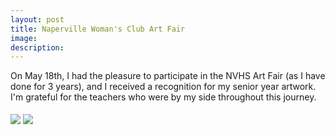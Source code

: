 ```yaml
---
layout: post
title: Naperville Woman's Club Art Fair
image: 
description:
---
```



<!-- split -->
 On May 18th, I had the pleasure to participate in the NVHS Art Fair (as I have done for 3 years), and I received a recognition for my senior year artwork. I'm grateful for the teachers who were by my side throughout this journey.
 <div style="height: 5px"></div>

<div class="container1">
  <div class="row">
    <div class="col-sm-3">
      <img class="img img-responsive" src= "{{ site.baseurl }}/img/blog/paintingaward.jpg"/>
      <img class="img img-responsive" src= "{{ site.baseurl }}/img/blog/paintingaward1.jpg"/>
    </div>    
  </div>
</div>


